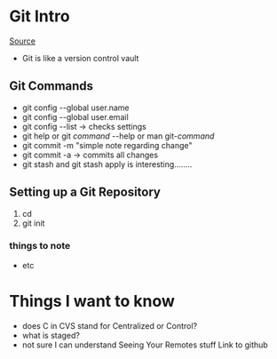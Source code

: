# Git Intro

[Source](https://blog.udemy.com/git-tutorial-a-comprehensive-guide/)

- Git is like a version control vault

## Git Commands
- git config --global user.name
- git config --global user.email 
- git config --list -> checks settings
- git help or git *command* --help or man git-*command*
- git commit -m "simple note regarding change"
- git commit -a -> commits all changes
- git stash and git stash apply is interesting........

## Setting up a Git Repository
1. cd
2. git init

### things to note
- etc

# Things I want to know

- does C in CVS stand for Centralized or Control?
- what is staged?
- not sure I can understand Seeing Your Remotes stuff
Link to github